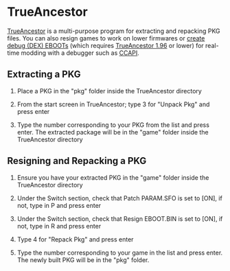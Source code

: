 # TrueAncestor

[TrueAncestor](http://www.psx-place.com/ps3-news/3595/trueancestor-pkg-repacker-with-new-unpack-engine-version-220.html) is a multi-purpose program for extracting and repacking PKG files. You can also resign games to work on lower firmwares or [create debug (DEX) EBOOTs](https://www.reddit.com/r/ps3homebrew/wiki/eboots) (which requires [TrueAncestor 1.96](https://www.mediafire.com/?9xlivaj1dqap7ib) or lower) for real-time modding with a debugger such as [CCAPI](https://www.reddit.com/r/ps3homebrew/wiki/ccapi).

## Extracting a PKG


1. Place a PKG in the "pkg" folder inside the TrueAncestor directory

2. From the start screen in TrueAncestor; type 3 for "Unpack Pkg" and press enter

3. Type the number corresponding to your PKG from the list and press enter. The extracted package will be in the "game" folder inside the TrueAncestor directory


## Resigning and Repacking a PKG


1. Ensure you have your extracted PKG in the "game" folder inside the TrueAncestor directory

2. Under the Switch section,  check that Patch PARAM.SFO is set to [ON], if not, type in P and press enter

3. Under the Switch section,  check that Resign EBOOT.BIN is set to [ON], if not, type in R and press enter

4. Type 4 for "Repack Pkg" and press enter

5. Type the number corresponding to your game in the list and press enter. The newly built PKG will be in the "pkg" folder.